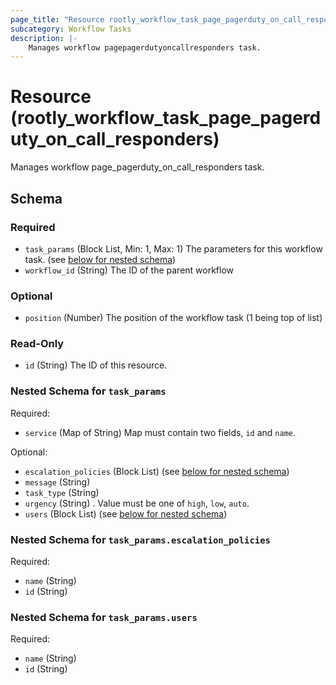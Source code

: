 ```yaml
---
page_title: "Resource rootly_workflow_task_page_pagerduty_on_call_responders - terraform-provider-rootly"
subcategory: Workflow Tasks
description: |-
    Manages workflow pagepagerdutyoncallresponders task.
---
```


# Resource (rootly_workflow_task_page_pagerduty_on_call_responders)

Manages workflow page_pagerduty_on_call_responders task.

<!-- schema generated by tfplugindocs -->
## Schema

### Required

- `task_params` (Block List, Min: 1, Max: 1) The parameters for this workflow task. (see [below for nested schema](#nestedblock--task_params))
- `workflow_id` (String) The ID of the parent workflow

### Optional

- `position` (Number) The position of the workflow task (1 being top of list)

### Read-Only

- `id` (String) The ID of this resource.

<a id="nestedblock--task_params"></a>
### Nested Schema for `task_params`

Required:

- `service` (Map of String) Map must contain two fields, `id` and `name`.

Optional:

- `escalation_policies` (Block List) (see [below for nested schema](#nestedblock--task_params--escalation_policies))
- `message` (String)
- `task_type` (String)
- `urgency` (String) . Value must be one of `high`, `low`, `auto`.
- `users` (Block List) (see [below for nested schema](#nestedblock--task_params--users))

<a id="nestedblock--task_params--escalation_policies"></a>
### Nested Schema for `task_params.escalation_policies`

Required:

- `name` (String)
- `id` (String)


<a id="nestedblock--task_params--users"></a>
### Nested Schema for `task_params.users`

Required:

- `name` (String)
- `id` (String)
